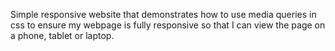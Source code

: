 Simple responsive website that demonstrates how to use media queries in css to ensure my webpage is fully responsive so that I can view the page on a phone, tablet or laptop.
